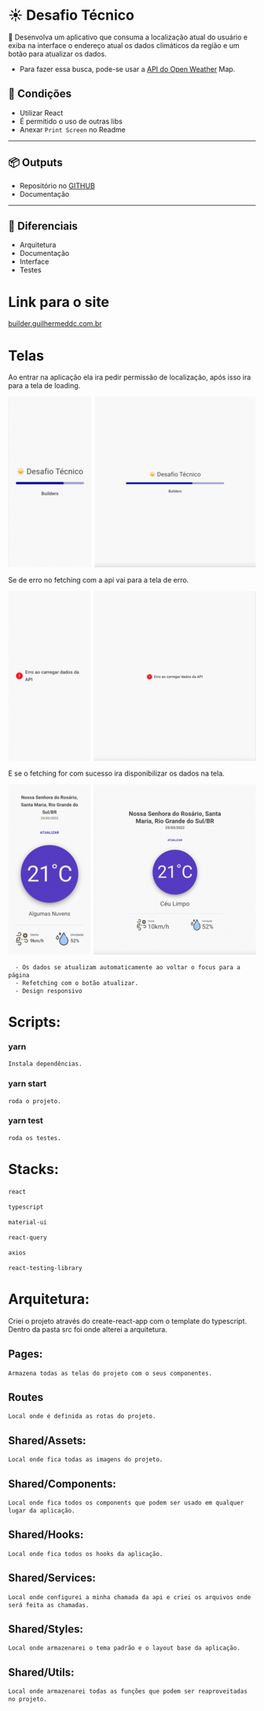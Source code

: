 # ☀️ Desafio Técnico

🎯 Desenvolva um aplicativo que consuma a localização atual do usuário e exiba na interface o endereço atual os dados climáticos da região e um botão para atualizar os dados.

- Para fazer essa busca, pode-se usar a [API do Open Weather](https://openweathermap.org/api) Map.

## 📌 Condições

- Utilizar React
- É permitido o uso de outras libs
- Anexar `Print Screen` no Readme

---

## 📦 Outputs

- Repositório no [GITHUB](https://www.notion.so/GITHUB-4d23c6fae3f945bc82b7a3832f205d50)
- Documentação

---

## 🙌 Diferenciais

- Arquitetura
- Documentação
- Interface
- Testes

# Link para o site

[builder.guilhermeddc.com.br](https://builders.guilhermeddc.com.br/)

# Telas

Ao entrar na aplicação ela ira pedir permissão de localização, após isso ira para a tela de loading.

![Tela de loading](./src/shared/assets/screen01.png)

Se de erro no fetching com a api vai para a tela de erro.

![Tela de erro](./src/shared/assets/screen03.png)

E se o fetching for com sucesso ira disponibilizar os dados na tela.

![Tela principal](./src/shared/assets/screen02.png)

```
  - Os dados se atualizam automaticamente ao voltar o focus para a página
  - Refetching com o botão atualizar.
  - Design responsivo
```

# Scripts:

### yarn

```
Instala dependências.
```

### yarn start

```
roda o projeto.
```

### yarn test

```
roda os testes.
```

# Stacks:

`react`

`typescript`

`material-ui`

`react-query`

`axios`

`react-testing-library`

# Arquitetura:

Criei o projeto através do create-react-app com o template do typescript. Dentro da pasta src foi onde alterei a arquitetura.

## Pages:

```
Armazena todas as telas do projeto com o seus componentes.
```

## Routes

```
Local onde é definida as rotas do projeto.
```

## Shared/Assets:

```
Local onde fica todas as imagens do projeto.
```

## Shared/Components:

```
Local onde fica todos os components que podem ser usado em qualquer lugar da aplicação.
```

## Shared/Hooks:

```
Local onde fica todos os hooks da aplicação.
```

## Shared/Services:

```
Local onde configurei a minha chamada da api e criei os arquivos onde será feita as chamadas.
```

## Shared/Styles:

```
Local onde armazenarei o tema padrão e o layout base da aplicação.
```

## Shared/Utils:

```
Local onde armazenarei todas as funções que podem ser reaproveitadas no projeto.
```
